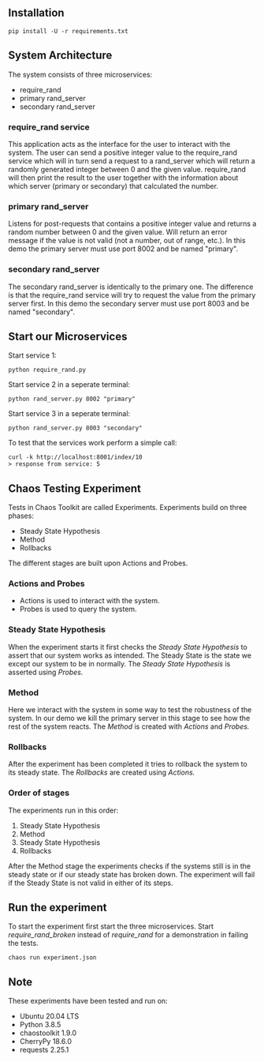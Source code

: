 ## Installation

```
pip install -U -r requirements.txt
```
## System Architecture
The system consists of three microservices:

* require_rand
* primary rand_server
* secondary rand_server

### require_rand service
This application acts as the interface for the user to interact with the system. The user can send a positive integer value to the require_rand service which will in turn send a request to a rand_server which will return a randomly generated integer between 0 and the given value. require_rand will then print the result to the user together with the information about which server (primary or secondary) that calculated the number.

### primary rand_server
Listens for post-requests that contains a positive integer value and returns a random number between 0 and the given value. Will return an error message if the value is not valid (not a number, out of range, etc.).
In this demo the primary server must use port 8002 and be named "primary".

### secondary rand_server
The secondary rand_server is identically to the primary one. The difference is that the require_rand service will try to request the value from the primary server first. In this demo the secondary server must use port 8003 and be named "secondary".

## Start our Microservices

Start service 1:
```
python require_rand.py
```
Start service 2 in a seperate terminal:
```
python rand_server.py 8002 "primary"
```
Start service 3 in a seperate terminal:
```
python rand_server.py 8003 "secondary"
```

To test that the services work perform a simple call:
```
curl -k http://localhost:8001/index/10
> response from service: 5
```

## Chaos Testing Experiment
Tests in Chaos Toolkit are called Experiments. Experiments build on three phases:

* Steady State Hypothesis
* Method
* Rollbacks

The different stages are built upon Actions and Probes.

### Actions and Probes

* Actions is used to interact with the system.
* Probes is used to query the system.

### Steady State Hypothesis
When the experiment starts it first checks the *Steady State Hypothesis* to assert that our system works as intended. The Steady State is the state we except our system to be in normally. The *Steady State Hypothesis* is asserted using *Probes.*

### Method
Here we interact with the system in some way to test the robustness of the system. In our demo we kill the primary server in this stage to see how the rest of the system reacts. The *Method* is created with *Actions* and *Probes.*

### Rollbacks
After the experiment has been completed it tries to rollback the system to its steady state. The *Rollbacks* are created using *Actions.*

### Order of stages
The experiments run in this order:
1. Steady State Hypothesis
2. Method
3. Steady State Hypothesis 
4. Rollbacks

After the Method stage the experiments checks if the systems still is in the steady state or if our steady state has broken down. The experiment will fail if the Steady State is not valid in either of its steps.




## Run the experiment
To start the experiment first start the three microservices. Start *require_rand_broken* instead of *require_rand* for a demonstration in failing the tests.
```
chaos run experiment.json
```



## Note
These experiments have been tested and run on:
* Ubuntu                 20.04 LTS
* Python                 3.8.5
* chaostoolkit           1.9.0
* CherryPy               18.6.0
* requests               2.25.1

